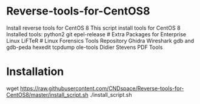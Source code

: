 # Reverse-tools-for-CentOS8
Install reverse tools for CentOS 8
This script install tools for CentOS 8
Installed tools:
  python2
  git
  epel-release # Extra Packages for Enterprise Linux 
  LiFTeR # Linux Forensics Tools Repository
  Ghidra
  Wireshark
  gdb and gdb-peda
  hexedit
  tcpdump
  ole-tools
  Didier Stevens PDF Tools
# Installation
wget https://raw.githubusercontent.com/CNDspace/Reverse-tools-for-CentOS8/master/install_script.sh
./install_script.sh
